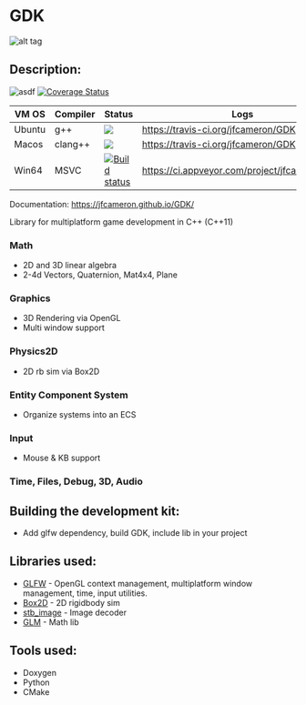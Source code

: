 # GDK
![alt tag](http://jfcameron.github.io/Github/GDK/EarlyRender.png "")

## Description:
![asdf](https://img.shields.io/badge/platforms-win64%20|%20macos%20|%20ubuntu%20-lightgrey.svg) [![Coverage Status](https://coveralls.io/repos/github/jfcameron/GDK/badge.svg?branch=master)](https://coveralls.io/github/jfcameron/GDK?branch=master)

| VM OS | Compiler | Status | Logs |
| --- | --- | --- | --- |
| Ubuntu | g++ | ![](https://travis-ci.org/jfcameron/GDK.svg?branch=master) | https://travis-ci.org/jfcameron/GDK |
| Macos | clang++ | ![](https://travis-ci.org/jfcameron/GDK.svg?branch=master) | https://travis-ci.org/jfcameron/GDK |
| Win64 | MSVC | [![Build status](https://ci.appveyor.com/api/projects/status/sxivr8m9r1tjggis/branch/master?svg=true)](https://ci.appveyor.com/project/jfcameron/gdk/branch/master) | https://ci.appveyor.com/project/jfcameron/gdk |

Documentation: https://jfcameron.github.io/GDK/

Library for multiplatform game development in C++ (C++11)

### Math
* 2D and 3D linear algebra
* 2-4d Vectors, Quaternion, Mat4x4, Plane

### Graphics
* 3D Rendering via OpenGL
* Multi window support

### Physics2D
* 2D rb sim via Box2D

### Entity Component System
* Organize systems into an ECS

### Input
* Mouse & KB support

### Time, Files, Debug, 3D, Audio

## Building the development kit:
* Add glfw dependency, build GDK, include lib in your project

## Libraries used:
* [GLFW](http://www.glfw.org/) - OpenGL context management, multiplatform window management, time, input utilities.
* [Box2D](https://github.com/erincatto/Box2D) - 2D rigidbody sim
* [stb_image](https://github.com/nothings/stb) - Image decoder
* [GLM](http://glm.g-truc.net/0.9.8/index.html) - Math lib

## Tools used:
* Doxygen
* Python
* CMake
